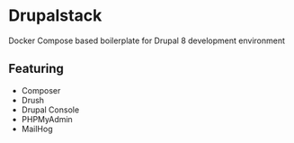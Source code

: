 # Drupalstack
Docker Compose based boilerplate for Drupal 8 development environment

## Featuring ##
* Composer
* Drush
* Drupal Console
* PHPMyAdmin
* MailHog
